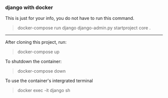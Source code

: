### django with docker

This is just for your info, you do not have to run this command.
> docker-compose run django django-admin.py startproject core .
---
After cloning this project, run:
> docker-compose up

To shutdown the container:
> docker-compose down

To use the container's intergrated terminal
> docker exec -it django sh  